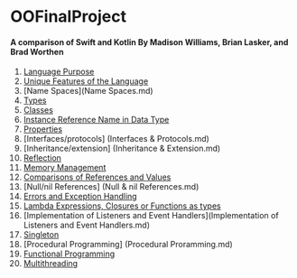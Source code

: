 # OOFinalProject
#### A comparison of Swift and Kotlin By Madison Williams, Brian Lasker, and Brad Worthen
1. [Language Purpose](LanguagePurpose.md)
2. [Unique Features of the Language](UniqueFeatures.md)
3. [Name Spaces](Name Spaces.md)
4. [Types](Types.md)
5. [Classes](Classes.md)
6. [Instance Reference Name in Data Type](InstanceReference.md)
7. [Properties](Properties.md)
8. [Interfaces/protocols] (Interfaces & Protocols.md)
9. [Inheritance/extension] (Inheritance & Extension.md)
10. [Reflection](Reflection.md)
11. [Memory Management](MemoryManagement.md)
12. [Comparisons of References and Values](Comparisons.md)
13. [Null/nil References] (Null & nil References.md)
14. [Errors and Exception Handling](Errors.md)
15. [Lambda Expressions, Closures or Functions as types](LambdaExpressions.md)
16. [Implementation of Listeners and Event Handlers](Implementation of Listeners and Event Handlers.md)
17. [Singleton](Singleton.md)
18. [Procedural Programming] (Procedural Proramming.md)
19. [Functional Programming](FunctionalProgramming.md)
20. [Multithreading](Multithreading.md)

